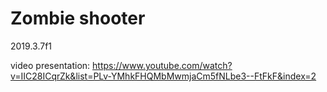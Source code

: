# Zombie shooter
2019.3.7f1

video presentation: https://www.youtube.com/watch?v=IIC28ICqrZk&list=PLv-YMhkFHQMbMwmjaCm5fNLbe3--FtFkF&index=2
